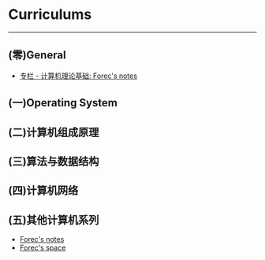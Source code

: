 # Curriculums

---

## (零)General

- [专栏 - 计算机理论基础: Forec's notes](http://blog.forec.cn/columns/cs-basic.html)

## (一)Operating System

## (二)计算机组成原理

## (三)算法与数据结构

## (四)计算机网络

## (五)其他计算机系列

- [Forec's notes](http://blog.forec.cn/)
- [Forec's space](https://forec.cn/)

